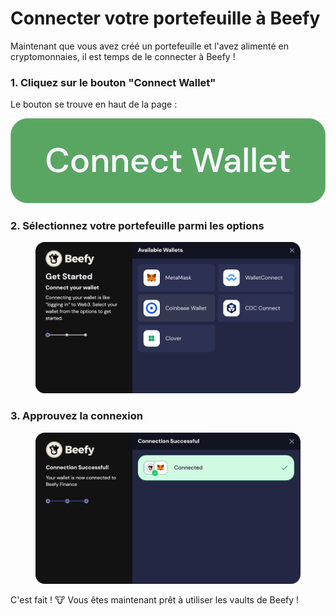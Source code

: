 # Connecter votre portefeuille à Beefy

Maintenant que vous avez créé un portefeuille et l'avez alimenté en cryptomonnaies, il est temps de le connecter à Beefy !

### 1. Cliquez sur le bouton "Connect Wallet"

Le bouton se trouve en haut de la page :

![](<../.gitbook/assets/image (20).png>)

### 2. Sélectionnez votre portefeuille parmi les options

<figure><img src="../.gitbook/assets/image (23).png" alt=""><figcaption></figcaption></figure>

### 3. Approuvez la connexion

<figure><img src="../.gitbook/assets/image (13).png" alt=""><figcaption></figcaption></figure>

C'est fait ! :cow: Vous êtes maintenant prêt à utiliser les vaults de Beefy !

